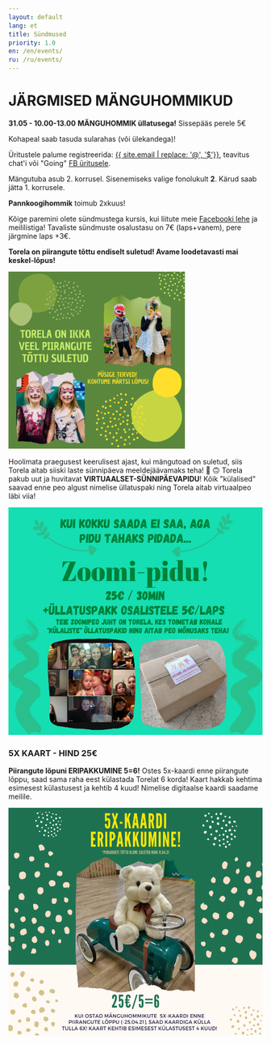 ```yaml
---
layout: default
lang: et
title: Sündmused
priority: 1.0
en: /en/events/
ru: /ru/events/
---
```

# JÄRGMISED MÄNGUHOMMIKUD

**31.05 - 10.00-13.00**
**MÄNGUHOMMIK üllatusega!**
Sissepääs perele 5€

Kohapeal saab tasuda sularahas (või ülekandega)!

Üritustele palume registreerida: [{{ site.email | replace: '@', '$'}}](mailto), teavitus chat'i või "Going" [FB üritusele](https://www.facebook.com/pg/Torelamangutuba/events/).

Mängutuba asub 2. korrusel. Sisenemiseks valige fonolukult **2**. Kärud saab jätta 1. korrusele.

**Pannkoogihommik** toimub 2xkuus!
 
Kõige paremini olete sündmustega kursis, kui liitute meie [Facebooki lehe](https://www.facebook.com/Torelamangutuba/events/) ja meililistiga! 
Tavaliste sündmuste osalustasu on 7€ (laps+vanem), pere järgmine laps +3€. 

**Torela on piirangute tõttu endiselt suletud! Avame loodetavasti mai keskel-lõpus!**

<img alt="kinniest" src="kinniest.png" height="350">

Hoolimata praegusest keerulisest ajast, kui mängutoad on suletud, siis Torela aitab siiski laste sünnipäeva meeldejäävamaks teha! 💚 🙃
Torela pakub uut ja huvitavat **VIRTUAALSET-SÜNNIPÄEVAPIDU**!
Kõik "külalised" saavad enne peo algust nimelise üllatuspaki ning Torela aitab virtuaalpeo läbi viia!

<img alt="virtuaalpidu" src="virtuaalpidu.png" height="450">



### 5X KAART - HIND 25€
**Piirangute lõpuni ERIPAKKUMINE 5=6!**
Ostes 5x-kaardi enne piirangute lõppu, saad sama raha eest külastada Torelat 6 korda! Kaart hakkab kehtima esimesest külastusest ja kehtib 4 kuud! 
Nimelise digitaalse kaardi saadame meilile. 

<img alt="5=6kaart" src="5=6kaart.png" height="450">




